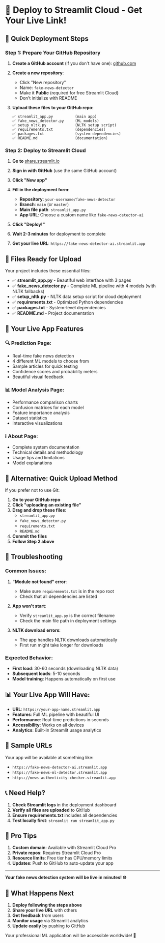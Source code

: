 # 🚀 Deploy to Streamlit Cloud - Get Your Live Link!

## 🎯 Quick Deployment Steps

### Step 1: Prepare Your GitHub Repository

1. **Create a GitHub account** (if you don't have one): [github.com](https://github.com)

2. **Create a new repository**:
   - Click "New repository"
   - Name: `fake-news-detector`
   - Make it **Public** (required for free Streamlit Cloud)
   - Don't initialize with README

3. **Upload these files to your GitHub repo**:
   ```
   ✅ streamlit_app.py          (main app)
   ✅ fake_news_detector.py     (ML models)
   ✅ setup_nltk.py             (NLTK setup script)
   ✅ requirements.txt          (dependencies)
   ✅ packages.txt              (system dependencies)
   ✅ README.md                 (documentation)
   ```

### Step 2: Deploy to Streamlit Cloud

1. **Go to** [share.streamlit.io](https://share.streamlit.io)

2. **Sign in with GitHub** (use the same GitHub account)

3. **Click "New app"**

4. **Fill in the deployment form**:
   - **Repository**: `your-username/fake-news-detector`
   - **Branch**: `main` (or `master`)
   - **Main file path**: `streamlit_app.py`
   - **App URL**: Choose a custom name like `fake-news-detector-ai`

5. **Click "Deploy!"**

6. **Wait 2-3 minutes** for deployment to complete

7. **Get your live URL**: `https://fake-news-detector-ai.streamlit.app`

## 📁 Files Ready for Upload

Your project includes these essential files:

- ✅ **streamlit_app.py** - Beautiful web interface with 3 pages
- ✅ **fake_news_detector.py** - Complete ML pipeline with 4 models (with NLTK fallbacks)
- ✅ **setup_nltk.py** - NLTK data setup script for cloud deployment
- ✅ **requirements.txt** - Optimized Python dependencies
- ✅ **packages.txt** - System-level dependencies
- ✅ **README.md** - Project documentation

## 🎉 Your Live App Features

### 🔍 **Prediction Page**:
- Real-time fake news detection
- 4 different ML models to choose from
- Sample articles for quick testing
- Confidence scores and probability meters
- Beautiful visual feedback

### 📊 **Model Analysis Page**:
- Performance comparison charts
- Confusion matrices for each model
- Feature importance analysis
- Dataset statistics
- Interactive visualizations

### ℹ️ **About Page**:
- Complete system documentation
- Technical details and methodology
- Usage tips and limitations
- Model explanations

## 🚀 Alternative: Quick Upload Method

If you prefer not to use Git:

1. **Go to your GitHub repo**
2. **Click "uploading an existing file"**
3. **Drag and drop these files**:
   - `streamlit_app.py`
   - `fake_news_detector.py` 
   - `requirements.txt`
   - `README.md`
4. **Commit the files**
5. **Follow Step 2 above**

## 🔧 Troubleshooting

### Common Issues:

1. **"Module not found" error**:
   - Make sure `requirements.txt` is in the repo root
   - Check that all dependencies are listed

2. **App won't start**:
   - Verify `streamlit_app.py` is the correct filename
   - Check the main file path in deployment settings

3. **NLTK download errors**:
   - The app handles NLTK downloads automatically
   - First run might take longer for downloads

### Expected Behavior:
- **First load**: 30-60 seconds (downloading NLTK data)
- **Subsequent loads**: 5-10 seconds
- **Model training**: Happens automatically on first use

## 📊 Your Live App Will Have:

- **URL**: `https://your-app-name.streamlit.app`
- **Features**: Full ML pipeline with beautiful UI
- **Performance**: Real-time predictions in seconds
- **Accessibility**: Works on all devices
- **Analytics**: Built-in Streamlit usage analytics

## 🎯 Sample URLs

Your app will be available at something like:
- `https://fake-news-detector-ai.streamlit.app`
- `https://fake-news-ml-detector.streamlit.app`
- `https://news-authenticity-checker.streamlit.app`

## 📞 Need Help?

1. **Check Streamlit logs** in the deployment dashboard
2. **Verify all files are uploaded** to GitHub
3. **Ensure requirements.txt** includes all dependencies
4. **Test locally first**: `streamlit run streamlit_app.py`

## 🌟 Pro Tips

1. **Custom domain**: Available with Streamlit Cloud Pro
2. **Private repos**: Requires Streamlit Cloud Pro
3. **Resource limits**: Free tier has CPU/memory limits
4. **Updates**: Push to GitHub to auto-update your app

---

**Your fake news detection system will be live in minutes! 🌐**

## 🎉 What Happens Next

1. **Deploy following the steps above**
2. **Share your live URL** with others
3. **Get feedback** from users
4. **Monitor usage** via Streamlit analytics
5. **Update easily** by pushing to GitHub

Your professional ML application will be accessible worldwide! 🚀
